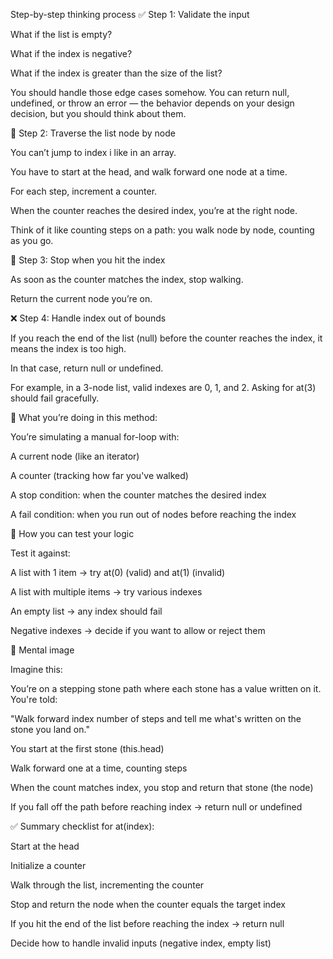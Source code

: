 Step-by-step thinking process
✅ Step 1: Validate the input

What if the list is empty?

What if the index is negative?

What if the index is greater than the size of the list?

You should handle those edge cases somehow. You can return null, undefined, or throw an error — the behavior depends on your design decision, but you should think about them.

🔁 Step 2: Traverse the list node by node

You can’t jump to index i like in an array.

You have to start at the head, and walk forward one node at a time.

For each step, increment a counter.

When the counter reaches the desired index, you’re at the right node.

Think of it like counting steps on a path: you walk node by node, counting as you go.

🛑 Step 3: Stop when you hit the index

As soon as the counter matches the index, stop walking.

Return the current node you’re on.

❌ Step 4: Handle index out of bounds

If you reach the end of the list (null) before the counter reaches the index, it means the index is too high.

In that case, return null or undefined.

For example, in a 3-node list, valid indexes are 0, 1, and 2. Asking for at(3) should fail gracefully.

🔄 What you’re doing in this method:

You’re simulating a manual for-loop with:

A current node (like an iterator)

A counter (tracking how far you've walked)

A stop condition: when the counter matches the desired index

A fail condition: when you run out of nodes before reaching the index

🧪 How you can test your logic

Test it against:

A list with 1 item → try at(0) (valid) and at(1) (invalid)

A list with multiple items → try various indexes

An empty list → any index should fail

Negative indexes → decide if you want to allow or reject them

🧠 Mental image

Imagine this:

You’re on a stepping stone path where each stone has a value written on it. You're told:

"Walk forward index number of steps and tell me what's written on the stone you land on."

You start at the first stone (this.head)

Walk forward one at a time, counting steps

When the count matches index, you stop and return that stone (the node)

If you fall off the path before reaching index → return null or undefined

✅ Summary checklist for at(index):

 Start at the head

 Initialize a counter

 Walk through the list, incrementing the counter

 Stop and return the node when the counter equals the target index

 If you hit the end of the list before reaching the index → return null

 Decide how to handle invalid inputs (negative index, empty list)